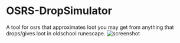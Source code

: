 # OSRS-DropSimulator
A tool for osrs that approximates loot you may get from anything that drops/gives loot in oldschool runescape.
![screenshot](http://i.imgur.com/2dkfwlu.png "Screenshot")

